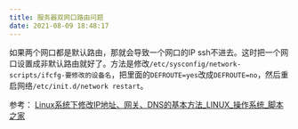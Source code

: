 ```yaml
---
title: 服务器双网口路由问题
date: 2021-08-09 18:48:17
---
```


如果两个网口都是默认路由，那就会导致一个网口的IP ssh不进去。这时把一个网口设置成非默认路由就好了。方法是修改```/etc/sysconfig/network-scripts/ifcfg-要修改的设备名```，把里面的```DEFROUTE=yes```改成```DEFROUTE=no```，然后重启网络```/etc/init.d/network restart```。

参考：
[Linux系统下修改IP地址、网关、DNS的基本方法_LINUX_操作系统_脚本之家](https://www.cnblogs.com/liangjiayan/p/10920383.html)
